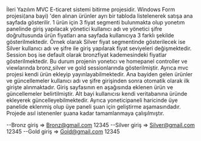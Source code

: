 İleri Yazılım MVC E-ticaret sistemi bitirme projesidir.
Windows Form projesi(ana bayi) 'den alınan ürünler ayrı bir tabloda listelenerek satışa ana sayfada gösterilir. 1 ürün için 3 fiyat segmenti bulunmakta olup yonetım panelinde giriş yapılacak yönetici kullanıcı adı ve yönetici şifre doğrultusunda ürün fiyatları ana sayfada kullanıcıya 3 farklı şekilde gösterilmektedir. Örnek olarak Silver fiyat segmentinde gösterilecek ise Silver kullanıcı adı ve şifre ile giriş yapılarak fiyat seviyeleri değişmektedir. Session boş ise default olarak bronzfiyat kademesindeki fiyatlar gösterilmektedir. Bu durum projenin yonetıcı ve homepanel controller ve viewlarında  bronz,silver ve gold sessionlarında gösterilmiştir. Ayrıca mvc projesi kendi ürün ekleyip yayınlayabilmektedir. Ana bayiden gelen ürünler ve güncellemeler kullanıcı adı ve şifre girişinden sonra otomatik olarak ilk girişte alınmaktadır. Giriş sayfasının en aşağısında eklenen ürün ve güncellemeler belirtilmiştir. Alt bayi kullanıcısı kendi veritabanına üründe ekleyerek güncelleyebilmektedir. Ayrıca yoneticipaneli haricinde üye panelide eklenmiş olup üye paneli şuan için geliştirme aşamasındadır. Projede asıl istenenler şuana kadar tamamlanmaya çalışılmıştır.

--Bronz giriş => Bronz@gmail.com 12345
--Silver giriş => Silver@gmail.com 12345
--Gold giriş => Gold@gmail.com 12345

